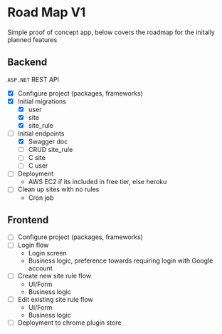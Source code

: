 # Road Map V1

Simple proof of concept app, below covers the roadmap for the initally planned features

## Backend

`ASP.NET` REST API

- [x] Configure project (packages, frameworks)
- [x] Initial migrations
  - [x] user
  - [x] site
  - [x] site_rule
- [ ] Initial endpoints
  - [x] Swagger doc
  - [ ] CRUD site_rule
  - [ ] C site
  - [ ] C user
- [ ] Deployment
  - AWS EC2 if its included in free tier, else heroku
- [ ] Clean up sites with no rules
  - Cron job

## Frontend

- [ ] Configure project (packages, frameworks)
- [ ] Login flow
  - Login screen
  - Business logic, preference towards requiring login with Google account
- [ ] Create new site rule flow
  - UI/Form
  - Business logic
- [ ] Edit existing site rule flow
  - UI/Form
  - Business logic
- [ ] Deployment to chrome plugin store
